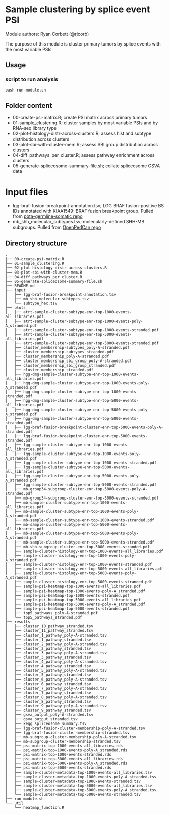 # Sample clustering by splice event PSI

Module authors: Ryan Corbett (@rjcorb)

The purpose of this module is cluster primary tumors by splice events with the most variable PSIs

## Usage
### script to run analysis
```
bash run-module.sh
```


## Folder content
* 00-create-psi-matrix.R; create PSI matrix across primary tumors
* 01-sample_clustering.R; cluster samples by most variable PSIs and by RNA-seq library type
* 02-plot-histology-distr-across-clusters.R; assess hist and subtype distribution across clusters
* 03-plot-sbi-with-cluster-mem.R; assess SBI group distribution across clusters
* 04-diff_pathways_per_cluster.R; assess pathway enrichment across clusters
* 05-generate-spliceosome-summary-file.sh; collate spliceosome GSVA data

# Input files
* lgg-braf-fusion-breakpoint-annotation.tsv; LGG BRAF fusion-positive BS IDs annotated with KIAA1549::BRAF fusion breakpoint group. Pulled from [pbta-germline-somatic repo](https://github.com/diskin-lab-chop/pbta-germline-somatic/blob/main/analyses/survival/input/lgg-braf-fusion-breakpoint-annotation.tsv)
* mb_shh_molecular_subtypes.tsv; molecularly-defined SHH-MB subgroups. Pulled from [OpenPedCan repo](https://github.com/rokitalab/OpenPedCan-Project-CNH/blob/dev/analyses/molecular-subtyping-MB/results/MB_molecular_subtype.tsv)

## Directory structure
```
.
├── 00-create-psi-matrix.R
├── 01-sample_clustering.R
├── 02-plot-histology-distr-across-clusters.R
├── 03-plot-sbi-with-cluster-mem.R
├── 04-diff_pathways_per_cluster.R
├── 05-generate-spliceosome-summary-file.sh
├── README.md
├── input
│   ├── lgg-braf-fusion-breakpoint-annotation.tsv
│   ├── mb_shh_molecular_subtypes.tsv
│   └── subtype_hex.tsv
├── plots
│   ├── atrt-sample-cluster-subtype-enr-top-1000-events-all_libraries.pdf
│   ├── atrt-sample-cluster-subtype-enr-top-1000-events-poly-A_stranded.pdf
│   ├── atrt-sample-cluster-subtype-enr-top-1000-events-stranded.pdf
│   ├── atrt-sample-cluster-subtype-enr-top-5000-events-all_libraries.pdf
│   ├── atrt-sample-cluster-subtype-enr-top-5000-events-stranded.pdf
│   ├── cluster_membership-subtypes_poly-A-stranded.pdf
│   ├── cluster_membership-subtypes_stranded.pdf
│   ├── cluster_membership_poly-A-stranded.pdf
│   ├── cluster_membership_sbi_group_poly-A-stranded.pdf
│   ├── cluster_membership_sbi_group_stranded.pdf
│   ├── cluster_membership_stranded.pdf
│   ├── hgg-dmg-sample-cluster-subtype-enr-top-1000-events-all_libraries.pdf
│   ├── hgg-dmg-sample-cluster-subtype-enr-top-1000-events-poly-A_stranded.pdf
│   ├── hgg-dmg-sample-cluster-subtype-enr-top-1000-events-stranded.pdf
│   ├── hgg-dmg-sample-cluster-subtype-enr-top-5000-events-all_libraries.pdf
│   ├── hgg-dmg-sample-cluster-subtype-enr-top-5000-events-poly-A_stranded.pdf
│   ├── hgg-dmg-sample-cluster-subtype-enr-top-5000-events-stranded.pdf
│   ├── lgg-braf-fusion-breakpoint-cluster-enr-top-5000-events-poly-A-stranded.pdf
│   ├── lgg-braf-fusion-breakpoint-cluster-enr-top-5000-events-stranded.pdf
│   ├── lgg-sample-cluster-subtype-enr-top-1000-events-all_libraries.pdf
│   ├── lgg-sample-cluster-subtype-enr-top-1000-events-poly-A_stranded.pdf
│   ├── lgg-sample-cluster-subtype-enr-top-1000-events-stranded.pdf
│   ├── lgg-sample-cluster-subtype-enr-top-5000-events-all_libraries.pdf
│   ├── lgg-sample-cluster-subtype-enr-top-5000-events-poly-A_stranded.pdf
│   ├── lgg-sample-cluster-subtype-enr-top-5000-events-stranded.pdf
│   ├── mb-group34-subgroup-cluster-enr-top-5000-events-poly-A-stranded.pdf
│   ├── mb-group34-subgroup-cluster-enr-top-5000-events-stranded.pdf
│   ├── mb-sample-cluster-subtype-enr-top-1000-events-all_libraries.pdf
│   ├── mb-sample-cluster-subtype-enr-top-1000-events-poly-A_stranded.pdf
│   ├── mb-sample-cluster-subtype-enr-top-1000-events-stranded.pdf
│   ├── mb-sample-cluster-subtype-enr-top-5000-events-all_libraries.pdf
│   ├── mb-sample-cluster-subtype-enr-top-5000-events-poly-A_stranded.pdf
│   ├── mb-sample-cluster-subtype-enr-top-5000-events-stranded.pdf
│   ├── mb-shh-subgroup-cluster-enr-top-5000-events-stranded.pdf
│   ├── sample-cluster-histology-enr-top-1000-events-all_libraries.pdf
│   ├── sample-cluster-histology-enr-top-1000-events-poly-A_stranded.pdf
│   ├── sample-cluster-histology-enr-top-1000-events-stranded.pdf
│   ├── sample-cluster-histology-enr-top-5000-events-all_libraries.pdf
│   ├── sample-cluster-histology-enr-top-5000-events-poly-A_stranded.pdf
│   ├── sample-cluster-histology-enr-top-5000-events-stranded.pdf
│   ├── sample-psi-heatmap-top-1000-events-all_libraries.pdf
│   ├── sample-psi-heatmap-top-1000-events-poly-A_stranded.pdf
│   ├── sample-psi-heatmap-top-1000-events-stranded.pdf
│   ├── sample-psi-heatmap-top-5000-events-all_libraries.pdf
│   ├── sample-psi-heatmap-top-5000-events-poly-A_stranded.pdf
│   ├── sample-psi-heatmap-top-5000-events-stranded.pdf
│   ├── top5_pathways_poly-A-stranded.pdf
│   └── top5_pathways_stranded.pdf
├── results
│   ├── cluster_10_pathway_stranded.tsv
│   ├── cluster_11_pathway_stranded.tsv
│   ├── cluster_1_pathway_poly-A-stranded.tsv
│   ├── cluster_1_pathway_stranded.tsv
│   ├── cluster_2_pathway_poly-A-stranded.tsv
│   ├── cluster_2_pathway_stranded.tsv
│   ├── cluster_3_pathway_poly-A-stranded.tsv
│   ├── cluster_3_pathway_stranded.tsv
│   ├── cluster_4_pathway_poly-A-stranded.tsv
│   ├── cluster_4_pathway_stranded.tsv
│   ├── cluster_5_pathway_poly-A-stranded.tsv
│   ├── cluster_5_pathway_stranded.tsv
│   ├── cluster_6_pathway_poly-A-stranded.tsv
│   ├── cluster_6_pathway_stranded.tsv
│   ├── cluster_7_pathway_poly-A-stranded.tsv
│   ├── cluster_7_pathway_stranded.tsv
│   ├── cluster_8_pathway_poly-A-stranded.tsv
│   ├── cluster_8_pathway_stranded.tsv
│   ├── cluster_9_pathway_poly-A-stranded.tsv
│   ├── cluster_9_pathway_stranded.tsv
│   ├── gsva_output_poly-A-stranded.tsv
│   ├── gsva_output_stranded.tsv
│   ├── kegg_spliceosome_summary.tsv
│   ├── lgg-braf-fusion-cluster-membership-poly-A-stranded.tsv
│   ├── lgg-braf-fusion-cluster-membership-stranded.tsv
│   ├── mb-subgroup-cluster-membership-poly-A-stranded.tsv
│   ├── mb-subgroup-cluster-membership-stranded.tsv
│   ├── psi-matrix-top-1000-events-all_libraries.rds
│   ├── psi-matrix-top-1000-events-poly-A_stranded.rds
│   ├── psi-matrix-top-1000-events-stranded.rds
│   ├── psi-matrix-top-5000-events-all_libraries.rds
│   ├── psi-matrix-top-5000-events-poly-A_stranded.rds
│   ├── psi-matrix-top-5000-events-stranded.rds
│   ├── sample-cluster-metadata-top-1000-events-all_libraries.tsv
│   ├── sample-cluster-metadata-top-1000-events-poly-A_stranded.tsv
│   ├── sample-cluster-metadata-top-1000-events-stranded.tsv
│   ├── sample-cluster-metadata-top-5000-events-all_libraries.tsv
│   ├── sample-cluster-metadata-top-5000-events-poly-A_stranded.tsv
│   └── sample-cluster-metadata-top-5000-events-stranded.tsv
├── run-module.sh
└── util
    └── heatmap_function.R
```
